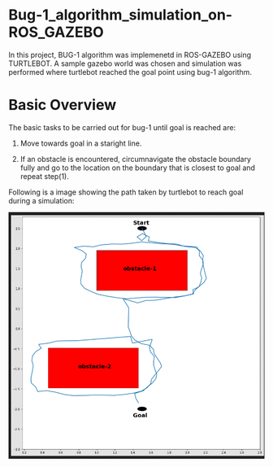 # Bug-1_algorithm_simulation_on-ROS_GAZEBO

In this project, BUG-1 algorithm was implemenetd in ROS-GAZEBO using TURTLEBOT. A sample gazebo world was chosen and simulation was performed where turtlebot reached the goal point using bug-1 algorithm.

# Basic Overview
The basic tasks to be carried out for bug-1 until goal is reached are:

1. Move towards goal in a staright line.

2. If an obstacle is encountered, circumnavigate the obstacle boundary fully
and go to the location on the boundary that is closest to goal and repeat
step(1).

Following is a image showing the path taken by turtlebot to reach goal during a simulation:

<p align="center">
  <img src="https://github.com/adarsh2798/Bug-1_algorithm_simulation_on-ROS_GAZEBO/blob/main/assignment1/simulation_results/plot1.png" />
</p>

